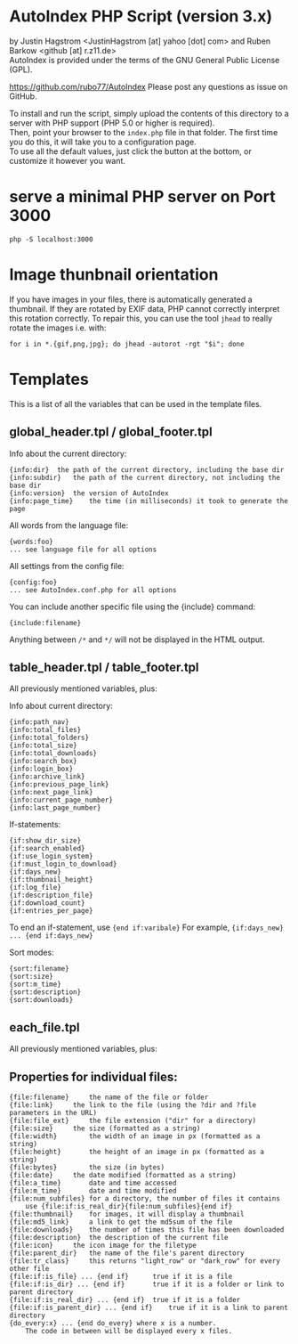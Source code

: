 # AutoIndex PHP Script (version 3.x)

by Justin Hagstrom <JustinHagstrom [at] yahoo [dot] com> and Ruben Barkow <github [at] r.z11.de>  
AutoIndex is provided under the terms of the GNU General Public License (GPL).

https://github.com/rubo77/AutoIndex
Please post any questions as issue on GitHub.

To install and run the script, simply upload the contents of this directory to a server with PHP support (PHP 5.0 or higher is required).  
Then, point your browser to the `index.php` file in that folder. The first time you do this, it will take you to a configuration page.  
To use all the default values, just click the button at the bottom, or customize it however you want.

# serve a minimal PHP server on Port 3000

    php -S localhost:3000

# Image thunbnail orientation

If you have images in your files, there is automatically generated a thumbnail. If
they are rotated by EXIF data, PHP cannot correctly interpret this rotation correctly.
To repair this, you can use the tool `jhead` to really rotate the images i.e. with:

    for i in *.{gif,png,jpg}; do jhead -autorot -rgt "$i"; done

# Templates

This is a list of all the variables that can be used in the template files.

 
## global_header.tpl / global_footer.tpl

Info about the current directory:

	{info:dir}	the path of the current directory, including the base dir
	{info:subdir}	the path of the current directory, not including the base dir
	{info:version}	the version of AutoIndex
	{info:page_time}	the time (in milliseconds) it took to generate the page

All words from the language file:

	{words:foo}
	... see language file for all options

All settings from the config file:

	{config:foo}
	... see AutoIndex.conf.php for all options

You can include another specific file using the {include} command:

	{include:filename}

Anything between `/*` and `*/` will not be displayed in the HTML output.

 
## table_header.tpl / table_footer.tpl

All previously mentioned variables, plus:

Info about current directory:

	{info:path_nav}
	{info:total_files}
	{info:total_folders}
	{info:total_size}
	{info:total_downloads}
	{info:search_box}
	{info:login_box}
	{info:archive_link}
	{info:previous_page_link}
	{info:next_page_link}
	{info:current_page_number}
	{info:last_page_number}

If-statements:

	{if:show_dir_size}
	{if:search_enabled}
	{if:use_login_system}
	{if:must_login_to_download}
	{if:days_new}
	{if:thumbnail_height}
	{if:log_file}
	{if:description_file}
	{if:download_count}
	{if:entries_per_page}

To end an if-statement, use `{end if:varibale}`
For example, `{if:days_new} ... {end if:days_new}`

Sort modes:

	{sort:filename}
	{sort:size}
	{sort:m_time}
	{sort:description}
	{sort:downloads}

 
## each_file.tpl

All previously mentioned variables, plus:

## Properties for individual files:

	{file:filename}		the name of the file or folder
	{file:link}		the link to the file (using the ?dir and ?file parameters in the URL)
	{file:file_ext}		the file extension ("dir" for a directory)
	{file:size}		the size (formatted as a string)
	{file:width}		the width of an image in px (formatted as a string)
	{file:height}		the height of an image in px (formatted as a string)
	{file:bytes}		the size (in bytes)
	{file:date}		the date modified (formatted as a string)
	{file:a_time}		date and time accessed
	{file:m_time}		date and time modified
	{file:num_subfiles}	for a directory, the number of files it contains
		use {file:if:is_real_dir}{file:num_subfiles}{end if}
	{file:thumbnail}	for images, it will display a thumbnail
	{file:md5_link}		a link to get the md5sum of the file
	{file:downloads}	the number of times this file has been downloaded
	{file:description}	the description of the current file
	{file:icon}		the icon image for the filetype
	{file:parent_dir}	the name of the file's parent directory
	{file:tr_class}		this returns "light_row" or "dark_row" for every other file
	{file:if:is_file} ... {end if}		true if it is a file
	{file:if:is_dir} ... {end if}		true if it is a folder or link to parent directory
	{file:if:is_real_dir} ... {end if}	true if it is a folder
	{file:if:is_parent_dir} ... {end if}	true if it is a link to parent directory
	{do_every:x} ... {end do_every} where x is a number.
		The code in between will be displayed every x files.
